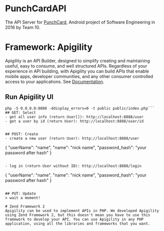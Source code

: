 # PunchCardAPI
The API Server for [PunchCard](https://github.com/coolspring1293/punchcard), Android project of Software Engineering in 2016 by Team 10.

# Framework: Apigility
Apigility is an API Builder, designed to simplify creating and maintaining useful, easy to consume, and well structured APIs. Regardless of your experience in API building, with Apigility you can build APIs that enable mobile apps, developer communities, and any other consumer controlled access to your applications.
See [Documentation](https://apigility.org/documentation).

## Run Apigility UI
```cd ../apigility/
php -S 0.0.0.0:8888 -ddisplay_errors=0 -t public public/index.php```
## GET: Select
- get all user info (return User[]): http://localhost:8888/user
- get a user by id (return User): http://localhost:8888/user/id


## POST: Create
- create a new user (return User): http://localhost:8888/user

```
{
	"userName": "name",
	"name": "nick name",
	"password_hash": "your password after hash"
}
```

- log in (return User without ID): http://localhost:8888/login

```
{
	"userName": "name",
	"name": "nick name",
	"password_hash": "your password after hash"
}
```

## PUT: Update
> wait a moment!

# Zend Framework 2
Apigility can be used to implement APIs in PHP. We developed Apigility using Zend Framework 2, but this doesn't mean you have to use this framework to develop your API. You can use Apigility in any PHP application, using all the libraries and frameworks that you want.
